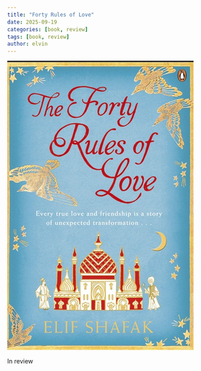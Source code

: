 ```yaml
---
title: "Forty Rules of Love" 
date: 2025-09-19
categories: [book, review]
tags: [book, review]
author: elvin
---
```


![forty](/assets/images/forty.jpg)

In review
